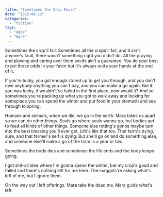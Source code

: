 ```yaml
---
title: "Sometimes the Crop Fails"
date: "2015-08-13"
categories: 
  - "fiction"
tags: 
  - "egle"
  - "mara"
---
```


Sometimes the crop'll fail. Sometimes all the crops'll fail, and it ain't anyone's fault, there wasn't something right you didn't do. All the praying and plowing and caring over them seeds ain't a guarantee. You do your best to put those odds in your favor but it's always outta your hands at the end of it.

If you're lucky, you got enough stored up to get you through, and you don't owe anybody anything you can't pay, and you can make a go again. But if you was lucky, it wouldn't've failed in the first place, now would it? And so sometimes you're packing up what you got to walk away and looking for someplace you can spend the winter and put food in your stomach and see through to spring.

Humans and animals, when we die, we go in the earth. Mara takes us apart so we can do other things. Souls go where souls wanna go, but bodies get to feed all kinds of other things. Someone else rotting's gonna maybe turn into the best blessing you'll ever get. Life's like that too. That farm's dying, sure, and that farmer's self is dying. But she'll go on and do something else, and someone else'll make a go of the farm in a year or two.

Sometimes the body dies and sometimes the life ends and the body keeps going.

I got shit-all idea where I'm gonna spend the winter, but my crop's good and failed and there's nothing left for me here. The maggots're asking what's left of me, but I ignore them.

On the way out I left offerings. Mara take the dead me. Mara guide what's left.
